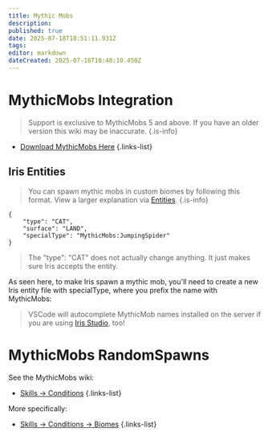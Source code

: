 ```yaml
---
title: Mythic Mobs
description: 
published: true
date: 2025-07-18T18:51:11.931Z
tags: 
editor: markdown
dateCreated: 2025-07-18T18:48:10.450Z
---
```


# MythicMobs Integration
> Support is exclusive to MythicMobs 5 and above. If you have an older version this wiki may be inaccurate.
{.is-info}

- [Download MythicMobs Here](https://mythiccraft.io/index.php?pages/official-mythicmobs-download/&version=4.12.0)
{.links-list}

## Iris Entities

> You can spawn mythic mobs in custom biomes by following this format. View a larger explanation via [Entities](/doc/iris/entities-spawners-markers).
{.is-info}

```
{
    "type": "CAT",
    "surface": "LAND",
    "specialType": "MythicMobs:JumpingSpider"
}
```

> The "type": "CAT" does not actually change anything. It just makes sure Iris accepts the entity.

As seen here, to make Iris spawn a mythic mob, you'll need to create a new Iris entity file with specialType, where you prefix the name with MythicMobs: 

> VSCode will autocomplete MythicMob names installed on the server if you are using [Iris Studio](/doc/iris/iris-studio), too!

# MythicMobs RandomSpawns
See the MythicMobs wiki:
 
- [Skills -> Conditions](https://git.mythiccraft.io/mythiccraft/MythicMobs/-/wikis/Skills/conditions/)
{.links-list}

More specifically:
- [Skills -> Conditions -> Biomes](https://git.mythiccraft.io/mythiccraft/MythicMobs/-/wikis/Skills/conditions/biome)
{.links-list}